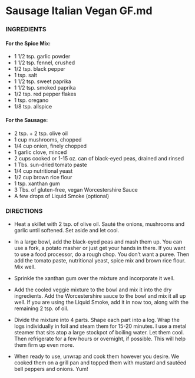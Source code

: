 # Sausage Italian Vegan GF.md



### INGREDIENTS

#### For the Spice Mix:
- 1 1/2 tsp. garlic powder
- 1 1/2 tsp. fennel, crushed
- 1/2 tsp. black pepper
- 1 tsp. salt
- 1 1/2 tsp. sweet paprika
- 1 1/2 tsp. smoked paprika
- 1/2 tsp. red pepper flakes
- 1 tsp. oregano
- 1/8 tsp. allspice

#### For the Sausage:
- 2 tsp. + 2 tsp. olive oil
- 1 cup mushrooms, chopped
- 1/4 cup onion, finely chopped
- 1 garlic clove, minced
- 2 cups cooked or 1-15 oz. can of black-eyed peas, drained and rinsed
- 1 Tbs. sun-dried tomato paste
- 1/4 cup nutritional yeast
- 1/2 cup brown rice flour
- 1 tsp. xanthan gum
- 3 Tbs. of gluten-free, vegan Worcestershire Sauce
- A few drops of Liquid Smoke (optional)


### DIRECTIONS

- Heat a skillet with 2 tsp. of olive oil. Sauté the onions, mushrooms and garlic until softened. Set aside and let cool.
- In a large bowl, add the black-eyed peas and mash them up. You can use a fork, a potato masher or just get your hands in there. If you want to use a food processor, do a rough chop. You don’t want a puree. Then add the tomato paste, nutritional yeast, spice mix and brown rice flour. Mix well.
- Sprinkle the xanthan gum over the mixture and incorporate it well.
- Add the cooled veggie mixture to the bowl and mix it into the dry ingredients. Add the Worcestershire sauce to the bowl and mix it all up well. If you are using the Liquid Smoke, add it in now too, along with the remaining 2 tsp. of oil.

- Divide the mixture into 4 parts. Shape each part into a log. Wrap the logs individually in foil and steam them for 15-20 minutes. I use a metal steamer that sits atop a large stockpot of boiling water. Let them cool. Then refrigerate for a few hours or overnight, if possible. This will help them firm up even more.

- When ready to use, unwrap and cook them however you desire. We cooked them on a grill pan and topped them with mustard and sautéed bell peppers and onions. Yum!

